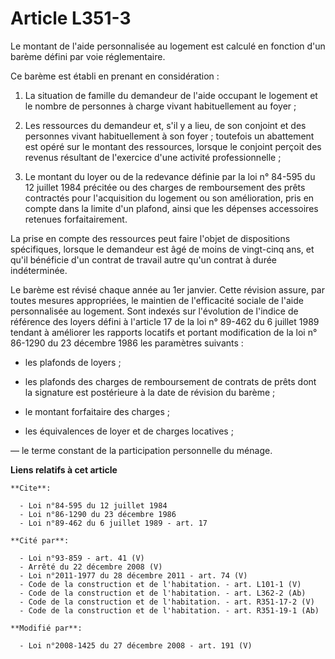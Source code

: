 # Article L351-3

Le montant de l'aide personnalisée au logement est calculé en fonction d'un barème défini par voie réglementaire.

Ce barème est établi en prenant en considération :

1. La situation de famille du demandeur de l'aide occupant le logement et le nombre de personnes à charge vivant
habituellement au foyer ;

2. Les ressources du demandeur et, s'il y a lieu, de son conjoint et des personnes vivant habituellement à son foyer ;
toutefois un abattement est opéré sur le montant des ressources, lorsque le conjoint perçoit des revenus résultant de
l'exercice d'une activité professionnelle ;

3. Le montant du loyer ou de la redevance définie par la loi n° 84-595 du 12 juillet 1984 précitée ou des charges de
remboursement des prêts contractés pour l'acquisition du logement ou son amélioration, pris en compte dans la limite d'un
plafond, ainsi que les dépenses accessoires retenues forfaitairement.

La prise en compte des ressources peut faire l'objet de dispositions spécifiques, lorsque le demandeur est âgé de moins de
vingt-cinq ans, et qu'il bénéficie d'un contrat de travail autre qu'un contrat à durée indéterminée.

Le barème est révisé chaque année au 1er janvier. Cette révision assure, par toutes mesures appropriées, le maintien de
l'efficacité sociale de l'aide personnalisée au logement. Sont indexés sur l'évolution de l'indice de référence des loyers
défini à l'article 17 de la loi n° 89-462 du 6 juillet 1989 tendant à améliorer les rapports locatifs et portant modification
de la loi n° 86-1290 du 23 décembre 1986 les paramètres suivants :

- les plafonds de loyers ;

- les plafonds des charges de remboursement de contrats de prêts dont la signature est postérieure à la date de révision du
barème ;

- le montant forfaitaire des charges ;

- les équivalences de loyer et de charges locatives ;

― le terme  constant de la participation personnelle du ménage.

**Liens relatifs à cet article**

	**Cite**:

	  - Loi n°84-595 du 12 juillet 1984
	  - Loi n°86-1290 du 23 décembre 1986
	  - Loi n°89-462 du 6 juillet 1989 - art. 17

	**Cité par**:

	  - Loi n°93-859 - art. 41 (V)
	  - Arrêté du 22 décembre 2008 (V)
	  - Loi n°2011-1977 du 28 décembre 2011 - art. 74 (V)
	  - Code de la construction et de l'habitation. - art. L101-1 (V)
	  - Code de la construction et de l'habitation. - art. L362-2 (Ab)
	  - Code de la construction et de l'habitation. - art. R351-17-2 (V)
	  - Code de la construction et de l'habitation. - art. R351-19-1 (Ab)

	**Modifié par**:

	  - Loi n°2008-1425 du 27 décembre 2008 - art. 191 (V)
